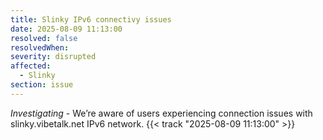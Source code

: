 ```yaml
---
title: Slinky IPv6 connectivy issues
date: 2025-08-09 11:13:00
resolved: false
resolvedWhen:
severity: disrupted
affected:
  - Slinky
section: issue
---
```


*Investigating* - We’re aware of users experiencing connection issues with slinky.vibetalk.net IPv6 network. {{< track "2025-08-09 11:13:00" >}}
